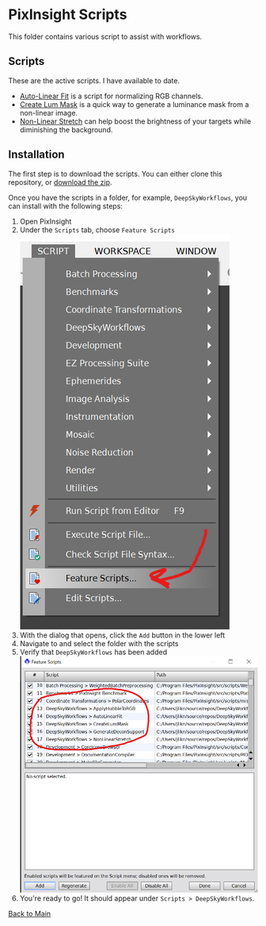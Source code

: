 # PixInsight Scripts

This folder contains various script to assist with workflows.

## Scripts

These are the active scripts. I have available to date.

- [Auto-Linear Fit](./docs/autoLinearFit.md) is a script for normalizing RGB channels.
- [Create Lum Mask](./docs/createLumMask.md) is a quick way to generate a luminance mask from a non-linear image.
- [Non-Linear Stretch](./docs/nonLinearStretch.md) can help boost the brightness of your targets while diminishing the background.

## Installation

The first step is to download the scripts. You can either clone this repository, or [download the zip](./piscripts.zip).

Once you have the scripts in a folder, for example, `DeepSkyWorkflows`, you can install with the following steps:

1. Open PixInsight
2. Under the `Scripts` tab, choose `Feature Scripts`
   ![Feature scripts](./docs/images/step1.png)
3. With the dialog that opens, click the `Add` button in the lower left
4. Navigate to and select the folder with the scripts
5. Verify that `DeepSkyWorkflows` has been added
   ![Verify](./docs/images/confirmscriptadd.png)
6. You're ready to go! It should appear under `Scripts > DeepSkyWorkflows`.

[Back to Main](../README.md)
